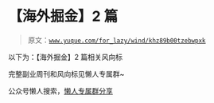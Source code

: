 # 【海外掘金】2 篇

> 原文：[`www.yuque.com/for_lazy/wind/khz89b00tzebwpxk`](https://www.yuque.com/for_lazy/wind/khz89b00tzebwpxk)

以下为：【海外掘金】2 篇相关风向标

完整副业周刊和风向标见懒人专属群~

公众号懒人搜索，[懒人专属群分享](https://lazybook.fun/#/blog/group)